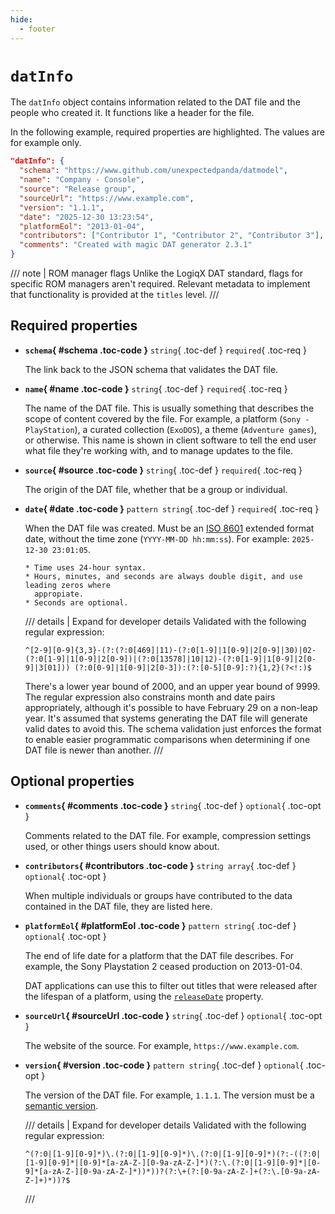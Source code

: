 ```yaml
---
hide:
  - footer
---
```


# `datInfo`

The `datInfo` object contains information related to the DAT file and the people who
created it. It functions like a header for the file.

In the following example, required properties are highlighted. The values are for example
only.

```  {.json .copy hl_lines="2 3 4 7"}
"datInfo": {
  "schema": "https://www.github.com/unexpectedpanda/datmodel",
  "name": "Company - Console",
  "source": "Release group",
  "sourceUrl": "https://www.example.com",
  "version": "1.1.1",
  "date": "2025-12-30 13:23:54",
  "platformEol": "2013-01-04",
  "contributors": ["Contributor 1", "Contributor 2", "Contributor 3"],
  "comments": "Created with magic DAT generator 2.3.1"
}
```

/// note | ROM manager flags
Unlike the LogiqX DAT standard, flags for specific ROM managers aren't required. Relevant
metadata to implement that functionality is provided at the `titles` level.
///

## Required properties

<div class="definition-list" markdown>

* **`schema`{ #schema .toc-code }** `string`{ .toc-def } `required`{ .toc-req }

    The link back to the JSON schema that validates the DAT file.

* **`name`{ #name .toc-code }** `string`{ .toc-def } `required`{ .toc-req }

    The name of the DAT file. This is usually something that describes the scope of
    content covered by the file. For example, a platform (`Sony - PlayStation`), a curated
    collection (`ExoDOS`), a theme (`Adventure games`), or otherwise. This name is shown
    in client software to tell the end user what file they're working with, and to manage
    updates to the file.

* **`source`{ #source .toc-code }** `string`{ .toc-def } `required`{ .toc-req }

    The origin of the DAT file, whether that be a group or individual.

* **`date`{ #date .toc-code }** `pattern string`{ .toc-def } `required`{ .toc-req }

    When the DAT file was created. Must be an
    [ISO 8601](https://en.wikipedia.org/wiki/ISO_8601) extended format date, without the
    time zone (`YYYY-MM-DD hh:mm:ss`). For example: `2025-12-30 23:01:05`.

      * Time uses 24-hour syntax.
      * Hours, minutes, and seconds are always double digit, and use leading zeros where
        appropiate.
      * Seconds are optional.

    /// details | Expand for developer details
    Validated with the following regular expression:

    ``` {.text .copy}
    ^[2-9][0-9]{3,3}-(?:(?:0[469]|11)-(?:0[1-9]|1[0-9]|2[0-9]|30)|02-(?:0[1-9]|1[0-9]|2[0-9])|(?:0[13578]|10|12)-(?:0[1-9]|1[0-9]|2[0-9]|3[01])) (?:0[0-9]|1[0-9]|2[0-3]):(?:[0-5][0-9]:?){1,2}(?<!:)$
    ```

    There's a lower year bound of 2000, and an upper year bound of 9999. The regular
    expression also constrains month and date pairs appropriately, although it's possible
    to have February 29 on a non-leap year. It's assumed that systems generating the DAT
    file will generate valid dates to avoid this. The schema validation just enforces the
    format to enable easier programmatic comparisons when determining if one DAT file is
    newer than another.
    ///

</div>

## Optional properties

<div class="definition-list" markdown>

* **`comments`{ #comments .toc-code }** `string`{ .toc-def } `optional`{ .toc-opt }

    Comments related to the DAT file. For example, compression settings used, or other
    things users should know about.

* **`contributors`{ #contributors .toc-code }** `string array`{ .toc-def } `optional`{ .toc-opt }

    When multiple individuals or groups have contributed to the data contained in the DAT
    file, they are listed here.

* **`platformEol`{ #platformEol .toc-code }** `pattern string`{ .toc-def } `optional`{ .toc-opt }

    The end of life date for a platform that the DAT file describes. For example, the Sony
    Playstation 2 ceased production on 2013-01-04.

    DAT applications can use this to filter out titles that were released after the
    lifespan of a platform, using the [`releaseDate`](titles.md#releaseDate) property.

* **`sourceUrl`{ #sourceUrl .toc-code }** `string`{ .toc-def } `optional`{ .toc-opt }

    The website of the source. For example, `https://www.example.com`.

* **`version`{ #version .toc-code }** `pattern string`{ .toc-def } `optional`{ .toc-opt }

    The version of the DAT file. For example, `1.1.1`. The version must be a
    [semantic version](https://semver.org/).

    /// details | Expand for developer details
    Validated with the following regular expression:

    ``` {.text .copy}
    ^(?:0|[1-9][0-9]*)\.(?:0|[1-9][0-9]*)\.(?:0|[1-9][0-9]*)(?:-((?:0|[1-9][0-9]*|[0-9]*[a-zA-Z-][0-9a-zA-Z-]*)(?:\.(?:0|[1-9][0-9]*|[0-9]*[a-zA-Z-][0-9a-zA-Z-]*))*))?(?:\+(?:[0-9a-zA-Z-]+(?:\.[0-9a-zA-Z-]+)*))?$
    ```
    ///

</div>